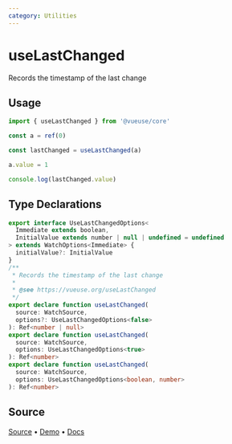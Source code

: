 ```yaml
---
category: Utilities
---
```


# useLastChanged

Records the timestamp of the last change

## Usage

```ts
import { useLastChanged } from '@vueuse/core'

const a = ref(0)

const lastChanged = useLastChanged(a)

a.value = 1

console.log(lastChanged.value)
```

<!--FOOTER_STARTS-->
## Type Declarations

```typescript
export interface UseLastChangedOptions<
  Immediate extends boolean,
  InitialValue extends number | null | undefined = undefined
> extends WatchOptions<Immediate> {
  initialValue?: InitialValue
}
/**
 * Records the timestamp of the last change
 *
 * @see https://vueuse.org/useLastChanged
 */
export declare function useLastChanged(
  source: WatchSource,
  options?: UseLastChangedOptions<false>
): Ref<number | null>
export declare function useLastChanged(
  source: WatchSource,
  options: UseLastChangedOptions<true>
): Ref<number>
export declare function useLastChanged(
  source: WatchSource,
  options: UseLastChangedOptions<boolean, number>
): Ref<number>
```

## Source

[Source](https://github.com/vueuse/vueuse/blob/main/packages/shared/useLastChanged/index.ts) • [Demo](https://github.com/vueuse/vueuse/blob/main/packages/shared/useLastChanged/demo.vue) • [Docs](https://github.com/vueuse/vueuse/blob/main/packages/shared/useLastChanged/index.md)


<!--FOOTER_ENDS-->
